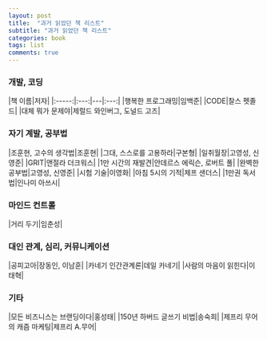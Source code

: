 ```yaml
---
layout: post
title:  "과거 읽었던 책 리스트"
subtitle: "과거 읽었던 책 리스트"
categories: book
tags: list
comments: true
---
```


### 개발, 코딩
|책 이름|저자|
|:-----:|:---:|---|:---:|
|행복한 프로그래밍|임백준|
|CODE|찰스 펫졸드|
|대체 뭐가 문제야|제럴드 와인버그, 도널드 고즈|

### 자기 계발, 공부법
|조훈현, 고수의 생각법|조훈현|
|그대, 스스로를 고용하라|구본형|
|일취월장|고영성, 신영준|
|GRIT|앤절라 더크워스|
|1만 시간의 재발견|안데르스 에릭슨, 로버트 풀|
|완벽한 공부법|고영성, 신영준|
|시험 기술|이영화|
|아침 5시의 기적|제프 샌더스|
|1만권 독서법|인나미 아쓰시|

### 마인드 컨트롤
|거리 두기|임춘성|

### 대인 관계, 심리, 커뮤니케이션
|공피고아|장동인, 이남훈|
|카네기 인간관계론|데일 카네기|
|사람의 마음이 읽힌다|이태혁|

### 기타
|모든 비즈니스는 브랜딩이다|홍성태|
|150년 하버드 글쓰기 비법|송숙희|
|제프리 무어의 캐즘 마케팅|제프리 A.무어|
